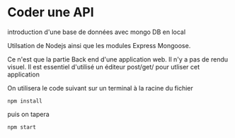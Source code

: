 # Coder une API

introduction d'une base de données avec mongo DB en local

Utilsation de Nodejs ainsi que les modules Express Mongoose.

Ce n'est que la partie Back end d'une application web. Il n'y a pas de rendu visuel. Il est essentiel d'utilisé un éditeur post/get/ pour utliser cet application

On utilisera le code suivant sur un terminal à la racine du fichier

```
npm install
```

puis on tapera 

```
npm start
```

